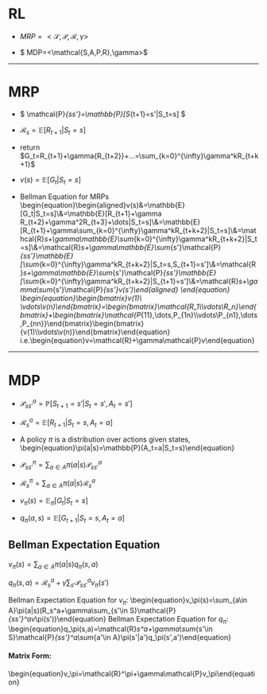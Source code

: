 # RL
- $MRP = <\mathcal{S,P,R},\gamma>$

- $ MDP=<\mathcal{S,A,P,R},\gamma>$

---
# MRP
- $ \mathcal{P}_{ss'}=\mathbb{P}[S_{t+1}=s'|S_t=s] $

- $\mathcal{R}_s=\mathbb{E}[{R}_{t+1}|S_t=s]$

- return $G_t=R_{t+1}+\gamma{R_{t+2}}+...=\sum_{k=0}^{\infty}\gamma^kR_{t+k+1}$

- $v(s)=\mathbb{E}[G_t|S_t=s]$

- Bellman Equation for MRPs
 \begin{equation}\begin{aligned}v(s)&=\mathbb{E}[G_t|S_t=s]\\&=\mathbb{E}[R_{t+1}+\gamma R_{t+2}+\gamma^2R_{t+3}+\dots|S_t=s]\\&=\mathbb{E}[R_{t+1}+\gamma\sum_{k=0}^{\infty}\gamma^kR_{t+k+2}|S_t=s]\\&=\mathcal{R}_s+\gamma\mathbb{E}\sum_{k=0}^{\infty}\gamma^kR_{t+k+2}|S_t=s]\\&=\mathcal{R}_s+\gamma\mathbb{E}\sum_{s'}\mathcal{P}_{ss'}\mathbb{E}[\sum_{k=0}^{\infty}\gamma^kR_{t+k+2}|S_t=s,S_{t+1}=s']\\&=\mathcal{R}_s+\gamma\mathbb{E}\sum_{s'}\mathcal{P}_{ss'}\mathbb{E}[\sum_{k=0}^{\infty}\gamma^kR_{t+k+2}|S_{t+1}=s']\\&=\mathcal{R}_s+\gamma\sum_{s'}\mathcal{P}_{ss'}v(s')\end{aligned} \end{equation}
\begin{equation}\begin{bmatrix}v(1)\\ \vdots\\v(n)\end{bmatrix}=\begin{bmatrix}\mathcal{R_1\\\vdots\\R_n}\end{bmatrix}+\begin{bmatrix}\mathcal{P_{11},\dots,P_{1n}\\\vdots\\P_{n1},\dots,P_{nn}}\end{bmatrix}\begin{bmatrix}{v(1)\\\vdots\\v(n)}\end{bmatrix}\end{equation}
i.e.\begin{equation}v=\mathcal{R}+\gamma\mathcal{P}v\end{equation}

---
# MDP
- $\mathcal{P}_{ss'}^a=\mathbb{P}[S_{t+1}=s'|S_t=s',A_t=s']$

- $\mathcal{R}_s^a=\mathbb{E}[R_{t+1}|S_t=s,A_t=a]$

- A policy $\pi$ is a distribution over actions given states,
\begin{equation}\pi(a|s)=\mathbb{P}(A_t=a|S_t=s)\end{equation}

- $\mathcal{P}_{ss'}^{\pi}=\sum_{a\in A}\pi(a|s)\mathcal{P}_{ss'}^a$

- $\mathcal{R}_s^\pi=\sum_{a\in A}\pi(a|s)\mathcal{R}_s^a$

- $v_\pi(s)=\mathbb{E}_\pi[G_t|S_t=s]$

- $q_\pi(a,s)=\mathbb{E}[G_{t+1}|S_t=s,A_t=a]$

## Bellman Expectation Equation
$v_\pi(s)=\sum_{a\in A}\pi(a|s)q_\pi(s,a)$  

$q_\pi(s,a)=\mathcal{R}_s^a+\gamma\sum_{s'}\mathcal{P}_{ss'}^av_\pi(s')$

Bellman Expectation Equation for $v_\pi$:
\begin{equation}v_\pi(s)=\sum_{a\in A}\pi(a|s)(R_s^a+\gamma\sum_{s'\in S}\mathcal{P}_{ss'}^av_\pi(s'))\end{equation}
Bellman Expectation Equation for $q_\pi$:
\begin{equation}q_\pi(s,a)=\mathcal{R}_s^a+\gamma\sum_{s'\in S}\mathcal{P}_{ss'}^a\sum_{a'\in A}\pi(s'|a')q_\pi(s',a')\end{equation}
####  Matrix Form:
\begin{equation}v_\pi=\mathcal{R}^\pi+\gamma\mathcal{P}v_\pi\end{equation}


